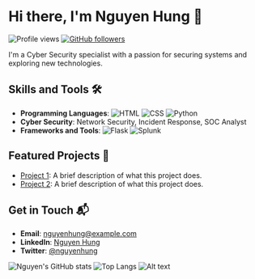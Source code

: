 # Hi there, I'm Nguyen Hung 👋

![Profile views](https://gpvc.arturio.dev/nguyenhuwnq0311)
[![GitHub followers](https://img.shields.io/github/followers/nguyenhuwnq0311?label=Follow&style=social)](https://github.com/nguyenhuwnq0311)

I'm a Cyber Security specialist with a passion for securing systems and exploring new technologies. 

## Skills and Tools 🛠️
- **Programming Languages**: ![HTML](https://img.shields.io/badge/HTML-5-orange) ![CSS](https://img.shields.io/badge/CSS-3-blue) ![Python](https://img.shields.io/badge/Python-3.8-blue)
- **Cyber Security**: Network Security, Incident Response, SOC Analyst
- **Frameworks and Tools**: ![Flask](https://img.shields.io/badge/Flask-1.1.2-black) ![Splunk](https://img.shields.io/badge/Splunk-Enterprise-green)

## Featured Projects 🌟
- [Project 1](https://github.com/nguyenhuwnq0311/project1): A brief description of what this project does.
- [Project 2](https://github.com/nguyenhuwnq0311/project2): A brief description of what this project does.

## Get in Touch 📬
- **Email**: [nguyenhung@example.com](mailto:nguyenhung@example.com)
- **LinkedIn**: [Nguyen Hung](https://linkedin.com/in/nguyenhung)
- **Twitter**: [@nguyenhung](https://twitter.com/nguyenhung)

![Nguyen's GitHub stats](https://github-readme-stats.vercel.app/api?username=nguyenhuwnq0311&show_icons=true&theme=radical)
![Top Langs](https://github-readme-stats.vercel.app/api/top-langs/?username=nguyenhuwnq0311&layout=compact&theme=radical)
![Alt text]([https://www.pinterest.com/pin/814799757586791610/](https://i.pinimg.com/originals/d0/7f/3c/d07f3cc35eb5614262fdf7af09c38b69.gif))


